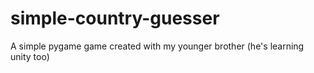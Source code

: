 # simple-country-guesser
A simple pygame game created with my younger brother (he's learning unity too)
